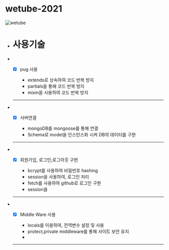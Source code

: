 # wetube-2021

![wetube](readme/momentom.jpg)



- # 사용기술

- - [x]  pug 사용
       
        - extends로 상속하여 코드 반복 방지
        - partials을 통해 코드 반복 방지
        - mixin을 사용하여 코드 반복 방지
  ---
- - [x]  서버연결

        - mongoDB를 mongoose를 통해 연결
        - Schema로 model을 인스턴스화 시켜 DB의 데이터를 구현
 
  ---
- - [x]  회원가입, 로그인,로그아웃 구현

        - bcrypt를 사용하여 비밀번호 hashing
        - session을 사용하여, 로그인 처리
        - fetch를 사용하여 github로 로그인 구현
        - session을 
  ---
- - [x]  Middle Ware 사용 

        - locals를 이용하여, 전역변수 설정 및 사용
        - protect,private middleware를 통해 사이트 보안 유지 
        - 
  ---

